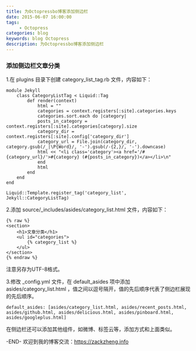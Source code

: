 ```yaml
---
title: 为Octopressbo博客添加侧边栏
date: 2015-06-07 16:00:00
tags: 
     - Octopress
categories: blog
keywords: blog Octopress
description: 为Octopressbo博客添加侧边栏
---
```


### 添加侧边栏文章分类

1.在 plugins 目录下创建 category_list_tag.rb 文件，内容如下：

```
module Jekyll 
	class CategoryListTag < Liquid::Tag 
		def render(context) 
			html = "" 
			categories = context.registers[:site].categories.keys 
			categories.sort.each do |category| 
			posts_in_category = context.registers[:site].categories[category].size 
			category_dir = context.registers[:site].config['category_dir'] 
			category_url = File.join(category_dir, category.gsub(/_|\P{Word}/, '-').gsub(/-{2,}/, '-').downcase) 
			html << "<li class='category'><a href='/#{category_url}/'>#{category} (#{posts_in_category})</a></li>\n" 
			end 
			html 
		end 
	end 
end

Liquid::Template.register_tag('category_list', Jekyll::CategoryListTag)
```

2.添加 source/_includes/asides/category_list.html 文件，内容如下：

```
{% raw %}
<section>
	<h1>文章分类</h1>
	<ul id="categories">
		{% category_list %}
	</ul>
</section>
{% endraw %}
```

注意另存为UTF-8格式。

3.修改 _config.yml 文件，在 default_asides 项中添加 asides/category_list.html ，值之间以逗号隔开，值的先后顺序代表了侧边栏展现的先后顺序。

```
default_asides: [asides/category_list.html, asides/recent_posts.html, asides/github.html, asides/delicious.html, asides/pinboard.html, asides/googleplus.html]
```

在侧边栏还可以添加其他组件，如微博、标签云等，添加方式和上面类似。



-END-
欢迎到我的博客交流：https://zackzheng.info